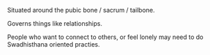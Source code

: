 Situated around the pubic bone / sacrum / tailbone.

Governs things like relationships.

People who want to connect to others, or feel lonely may need to do Swadhisthana oriented practies.